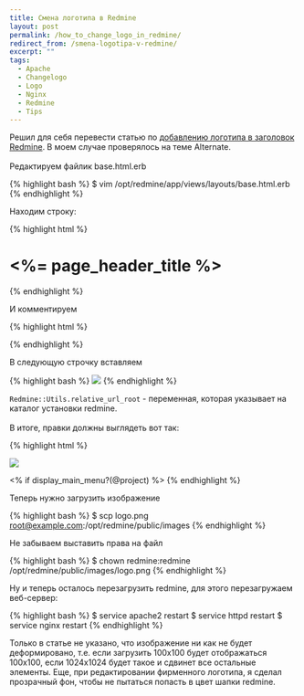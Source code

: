 ```yaml
---
title: Смена логотипа в Redmine
layout: post
permalink: /how_to_change_logo_in_redmine/
redirect_from: /smena-logotipa-v-redmine/
excerpt: ""
tags:
  - Apache
  - Changelogo
  - Logo
  - Nginx
  - Redmine
  - Tips
---
```


Решил для себя перевести статью по <a href="http://www.redmine.org/projects/redmine/wiki/Howto_add_a_logo_to_your_Redmine_banner" target="_blank">добавлению логотипа в заголовок Redmine</a>. В моем случае проверялось на теме Alternate.
<br>
<br>
Редактируем файлик base.html.erb

{% highlight bash %}
$ vim /opt/redmine/app/views/layouts/base.html.erb
{% endhighlight %}

Находим строку:

{% highlight html %}
<h1><%= page_header_title %></h1>
{% endhighlight %}

И комментируем

{% highlight html %}
<!--<h1><%= page_header_title %></h1>-->
{% endhighlight %}

В следующую строчку вставляем

{% highlight bash %}
<img src="<%= Redmine::Utils.relative_url_root %>/images/logo.png" style="top-margin: 15px; left-margin: 15px;"/>
{% endhighlight %}

`Redmine::Utils.relative_url_root` - переменная, которая указывает на каталог установки redmine.
<br>
<br>
В итоге, правки должны выглядеть вот так:

{% highlight html %}
</div>
<!--<h1><%= page_header_title %></h1>-->
<img src="<%= Redmine::Utils.relative_url_root %>/images/logo.png" style="top-margin: 15px; left-margin: 15px;"/>

<% if display_main_menu?(@project) %>
{% endhighlight %}

Теперь нужно загрузить изображение

{% highlight bash %}
$ scp logo.png root@example.com:/opt/redmine/public/images
{% endhighlight %}

Не забываем выставить права на файл

{% highlight bash %}
$ chown redmine:redmine /opt/redmine/public/images/logo.png
{% endhighlight %}

Ну и теперь осталось перезагрузить redmine, для этого перезагружаем веб-сервер:

{% highlight bash %}
$ service apache2 restart
$ service httpd restart
$ service nginx restart
{% endhighlight %}

Только в статье не указано, что изображение ни как не будет деформировано, т.е. если загрузить 100х100 будет отображаться 100х100, если 1024х1024 будет такое и сдвинет все остальные элементы. Еще, при редактировании фирменного логотипа, я сделал прозрачный фон, чтобы не пытаться попасть в цвет шапки redmine.
